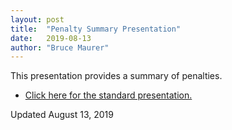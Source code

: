 ```yaml
---
layout: post
title:  "Penalty Summary Presentation"
date:   2019-08-13
author: "Bruce Maurer"
---
```


This presentation provides a summary of penalties.

* [Click here for the standard
  presentation.](https://storage.googleapis.com/ohsaa-websites/rules/2019%20NFHS%20Standard%20Penalty%20Summary.pptx)

Updated August 13, 2019
